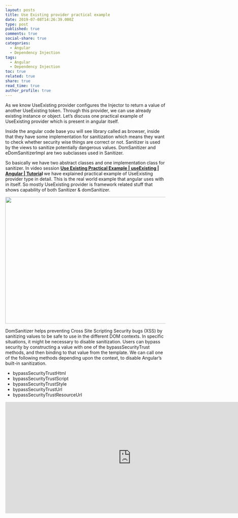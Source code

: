 ```yaml
---
layout: posts
title: Use Existing provider practical example
date: 2019-07-08T14:26:39.000Z
type: post
published: true
comments: true
social-share: true
categories:
  - Angular
  - Dependency Injection
tags:
  - Angular
  - Dependency Injection
toc: true
related: true
share: true
read_time: true
author_profile: true
---
```


<p>As we know UseExisting provider configures the Injector to return a value of another UseExisting token. Through this provider, we can use already existing instance or object. Let’s discuss one practical example of UseExisting provider which is present in angular itself.</p>
<p>Inside the angular code base you will see library called as browser, inside that they have some implementation for sanitization which means they want to check whether security wise things are correct or not. Sanitizer is used by the views to sanitize potentially dangerous values. DomSanitizer and eDomSanitizerImpl are two subclasses used in Sanitizer.</p>
<p>So basically we have two abstract classes and one implementation class for sanitizer. In video session <a href="https://www.youtube.com/watch?v=avIl5dK_s2k" target="_blank" rel="noopener noreferrer"><strong>Use Existing Practical Example | useExisting | Angular | Tutoria</strong></a><strong>l<em> </em></strong>we have explained practical example of UseExisting provider type in detail. This is the real world example that angular uses with in itself. So mostly UseExisting provider is framework related stuff that shows capability of both Sanitizer &amp; domSanitizer.</p>
<p><img class="alignnone size-full wp-image-2406" src="{{ site.baseurl }}/assets/2019/07/85.png" alt="" width="790" height="398" /></p>
<p>DomSanitizer helps preventing Cross Site Scripting Security bugs (XSS) by sanitizing values to be safe to use in the different DOM contexts. In specific situations, it might be necessary to disable sanitization. Users can bypass security by constructing a value with one of the bypassSecurityTrust methods, and then binding to that value from the template. We can call one of the following methods depending upon the context, to disable Angular’s built-in sanitization.</p>
<ul>
<li>bypassSecurityTrustHtml</li>
<li>bypassSecurityTrustScript</li>
<li>bypassSecurityTrustStyle</li>
<li>bypassSecurityTrustUrl</li>
<li>bypassSecurityTrustResourceUrl</li>
</ul>
<p><iframe src="https://www.youtube.com/embed/avIl5dK_s2k" width="790" height="350" frameborder="0" allowfullscreen="allowfullscreen"></iframe></p>
